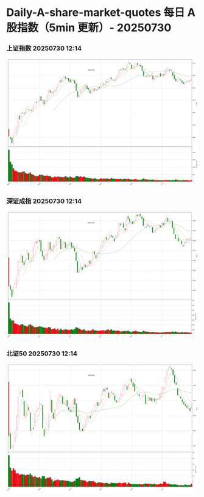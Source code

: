 
# Daily-A-share-market-quotes 每日 A 股指数（5min 更新）- 20250730

### 上证指数 20250730 12:14
![](./fig/2025/7/20250730-sh000001.png)

### 深证成指 20250730 12:14
![](./fig/2025/7/20250730-sz399001.png)

### 北证50 20250730 12:14
![](./fig/2025/7/20250730-bj899050.png)

